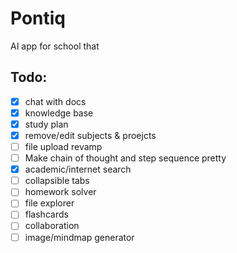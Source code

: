 # Pontiq

AI app for school that

## Todo:
- [x] chat with docs
- [x] knowledge base
- [x] study plan
- [x] remove/edit subjects & proejcts
- [ ] file upload revamp
- [ ] Make chain of thought and step sequence pretty
- [x] academic/internet search
- [ ] collapsible tabs
- [ ] homework solver
- [ ] file explorer
- [ ] flashcards
- [ ] collaboration
- [ ] image/mindmap generator
